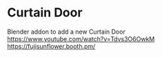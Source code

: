 # Curtain Door
Blender addon to add a new Curtain Door  
https://www.youtube.com/watch?v=Tdvs3O6OwkM  
https://fujisunflower.booth.pm/
